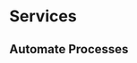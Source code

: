 # Services

## Automate Processes

<!--stackedit_data:
eyJoaXN0b3J5IjpbOTAzOTk2MTk2LDE2MDY1NTU0MF19
-->